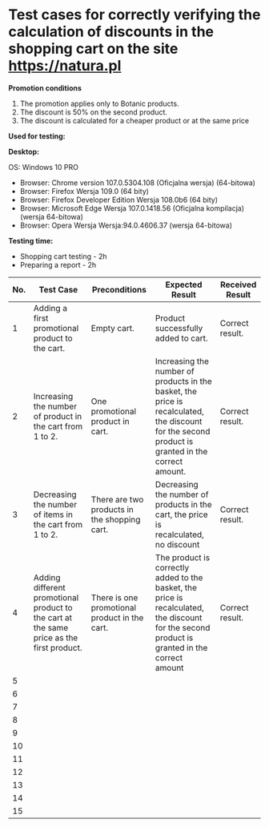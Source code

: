 # Test cases for correctly verifying the calculation of discounts in the shopping cart on the site https://natura.pl #


 **Promotion conditions**

1. The promotion applies only to Botanic products.
2. The discount is 50% on the second product.
3. The discount is calculated for a cheaper product or at the same price


**Used for testing:**

**Desktop:**

OS: Windows 10 PRO
 - Browser: Chrome version 107.0.5304.108 (Oficjalna wersja) (64-bitowa)
 - Browser: Firefox Wersja 109.0 (64 bity)
 - Browser: Firefox Developer Edition Wersja 108.0b6 (64 bity)
 - Browser: Microsoft Edge Wersja 107.0.1418.56 (Oficjalna kompilacja) (wersja 64-bitowa)
 - Browser: Opera Wersja Wersja:94.0.4606.37 (wersja 64-bitowa)

**Testing time:**
 - Shopping cart testing - 2h
 - Preparing a report - 2h


| No. |	Test Case |Preconditions|	Expected Result | Received Result |
|----|----|----|----|----|
|1 |Adding a first promotional product to the cart.|Empty cart.| Product successfully added to cart.| Correct result.|
|2 |Increasing the number of product in the cart from 1 to 2.	|One promotional product in cart.|Increasing the number of products in the basket, the price is recalculated, the discount for the second product is granted in the correct amount.	| Correct result.|
|3 |Decreasing the number of items in the cart from 1 to 2.|There are two products in the shopping cart.	|Decreasing the number of products in the cart, the price is recalculated, no discount	| Correct result.|
|4 |Adding different promotional product to the cart at the same price as the first product.|There is one promotional product in the cart.|The product is correctly added to the basket, the price is recalculated, the discount for the second product is granted in the correct amount	| Correct result.|
|5 | | | | | 
|6 | | | | | 
|7 | | | | | 
|8 | | | | |
|9 | | | | | 
|10 | | | | | 
|11 | | | | | 
|12 | | | | | 
|13 | | | | | 
|14 | | | | | 
|15 | | | | | 








